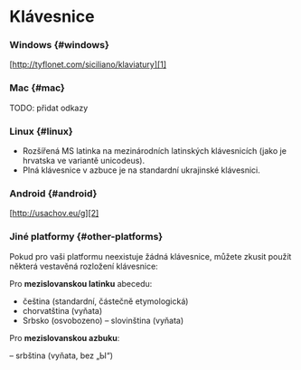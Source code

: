 

# Klávesnice

### Windows \{#windows}

[http://tyflonet.com/siciliano/klaviatury][1]

### Mac \{#mac}

TODO: přidat odkazy

### Linux \{#linux}

- Rozšířená MS latinka na mezinárodních latinských klávesnicích (jako je hrvatska ve variantě unicodeus).
- Plná klávesnice v azbuce je na standardní ukrajinské klávesnici.

### Android \{#android}

[http://usachov.eu/g][2]

### Jiné platformy \{#other-platforms}

Pokud pro vaši platformu neexistuje žádná klávesnice, můžete zkusit použít některá vestavěná rozložení klávesnice:

Pro **mezislovanskou latinku** abecedu:

- čeština (standardní, částečně etymologická)
- chorvatština (vyňata)
- Srbsko (osvobozeno)
– slovinština (vyňata)

Pro **mezislovanskou azbuku**:

– srbština (vyňata, bez „Ы“)

[1]: http://tyflonet.com/siciliano/klaviatury

[2]: http://usachov.eu/g

